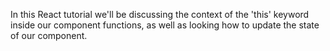 In this React tutorial we'll be discussing the context of the 'this' keyword inside our component functions, as well as looking how to update the state of our component.
